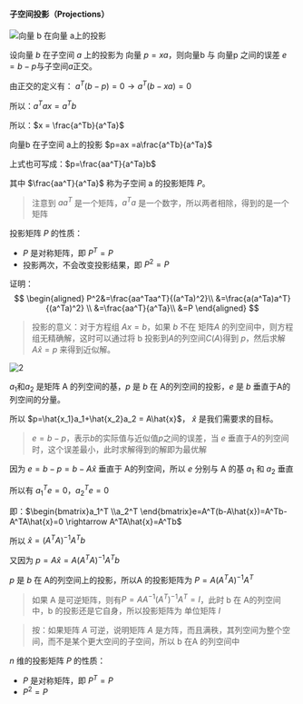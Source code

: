 #### 子空间投影（Projections）



![向量 b 在向量 a上的投影](C:\Users\linky\Documents\study\job\线性代数\note\assets\1.png)

设向量 $b$ 在子空间 $a$ 上的投影为 向量 $p = xa$，则向量b 与 向量p 之间的误差 $e=b-p$与子空间$a$正交。

由正交的定义有： $a^T(b-p)=0 \rightarrow a^T(b-xa)=0$

所以：$a^Tax=a^Tb$

所以：$x = \frac{a^Tb}{a^Ta}$

向量b 在子空间 a上的投影 $p=ax =a\frac{a^Tb}{a^Ta}$

上式也可写成：$p=\frac{aa^T}{a^Ta}b$

其中 $\frac{aa^T}{a^Ta}$ 称为子空间 a 的投影矩阵 $P$。

> 注意到 $aa^T$ 是一个矩阵，$a^Ta$ 是一个数字，所以两者相除，得到的是一个矩阵

投影矩阵 $P$ 的性质：

* $P$ 是对称矩阵，即 $P^T =P$
* 投影两次，不会改变投影结果，即 $P^2=P$

证明：
$$
\begin{aligned}
P^2&=\frac{aa^Taa^T}{(a^Ta)^2}\\
&=\frac{a(a^Ta)a^T}{(a^Ta)^2} \\
&=\frac{aa^T}{a^Ta}\\
&=P
\end{aligned}
$$


> 投影的意义：对于方程组 $Ax =b$，如果 $b$ 不在 矩阵$A$ 的列空间中，则方程组无精确解，这时可以通过将 b 投影到$A$的列空间$C(A)$得到 $p$，然后求解 $A\hat{x}=p$ 来得到近似解。



![2](C:\Users\linky\Documents\study\job\线性代数\note\assets\2.png)



$a_1$和$a_2$ 是矩阵 A 的列空间的基，$p$ 是 $b$ 在 A的列空间的投影，$e$ 是 $b$ 垂直于A的列空间的分量。

所以 $p=\hat{x_1}a_1+\hat{x_2}a_2 = A\hat{x}$， $\hat{x}$ 是我们需要求的目标。

> $e=b-p$，表示$b$的实际值与近似值$p$之间的误差，当 $e$ 垂直于$A$的列空间时，这个误差最小，此时求解得到的解即为最优解

因为 $e = b - p = b - A\hat{x}$ 垂直于 A的列空间，所以 $e$ 分别与 A 的基 $a_1$ 和 $a_2$ 垂直

所以有 $a_1^Te=0$，$a_2^Te=0$

即：$\begin{bmatrix}a_1^T \\a_2^T \end{bmatrix}e=A^T(b-A\hat{x})=A^Tb-A^TA\hat{x}=0 \rightarrow A^TA\hat{x}=A^Tb$

所以 $\hat{x}=(A^TA)^{-1}A^Tb$

又因为 $p=A\hat{x}=A(A^TA)^{-1}A^Tb$

$p$ 是 $b$ 在 A的列空间上的投影，所以A 的投影矩阵为 $P=A(A^TA)^{-1}A^T$

> 如果 A 是可逆矩阵，则有$P=AA^{-1}(A^T)^{-1}A^T = I$，此时 b 在 A的列空间中，b 的投影还是它自身，所以投影矩阵为 单位矩阵 $I$



> 按：如果矩阵 $A$ 可逆，说明矩阵 $A$ 是方阵，而且满秩，其列空间为整个空间，而不是某个更大空间的子空间，所以 b 在A 的列空间中



$n$ 维的投影矩阵 $P$ 的性质：

* $P$ 是对称矩阵，即 $P^T=P$
* $P^2=P$